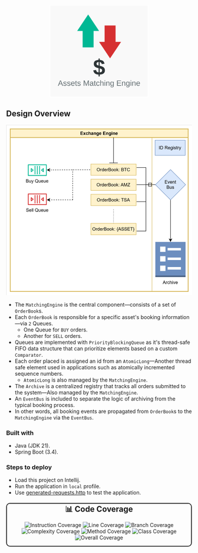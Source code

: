 
<div align="center">
    <img src="docs/logo.svg" height="250" alt="logo">
</div>

## Design Overview
  <img src="docs/engine.svg" alt="logo">

- The `MatchingEngine` is the central component—consists of a set of `OrderBook`s.
- Each `OrderBook` is responsible for a specific asset's booking information—via `2` Queues.
  - One Queue for `BUY` orders.
  - Another for `SELL` orders.
- Queues are implemented with `PriorityBlockingQueue` as it's thread-safe FIFO data structure that can prioritize elements based on a custom `Comparator`.
- Each order placed is assigned an id from an `AtomicLong`—Another thread safe element used in applications such as atomically incremented sequence numbers.
  - `AtomicLong` is also managed by the `MatchingEngine`.
- The `Archive` is a centralized registry that tracks all orders submitted to the system—Also managed by the `MatchingEngine`.
- An `EventBus` is included to separate the logic of archiving from the typical booking process.
- In other words, all booking events are propagated from `OrderBook`s to the `MatchingEngine` via the `EventBus`.

### Built with
- Java (JDK 21).
- Spring Boot (3.4).

### Steps to deploy
- Load this project on Intellij.
- Run the application in `local` profile.
- Use [generated-requests.http](docs/generated-requests.http) to test the application.

<div align="center" style="margin: 20px 0; border: 2px solid; border-radius: 10px; background-color: transparent; max-width: 600px;">
  <h3 style="margin: 0; font-size: 1.5em;">📊 Code Coverage</h3>
  <div style="display: flex; flex-wrap: wrap; gap: 10px; justify-content: center;">

![Instruction Coverage](https://img.shields.io/badge/Instruction-97.38%25-brightgreen)
![Line Coverage](https://img.shields.io/badge/Line-97.85%25-brightgreen)
![Branch Coverage](https://img.shields.io/badge/Branch-83.33%25-yellow)
![Complexity Coverage](https://img.shields.io/badge/Complexity-85.45%25-yellow)
![Method Coverage](https://img.shields.io/badge/Method-97.06%25-brightgreen)
![Class Coverage](https://img.shields.io/badge/Class-100.0%25-brightgreen)
![Overall Coverage](https://img.shields.io/badge/Overall-96.32%25-brightgreen)

  </div>
</div>